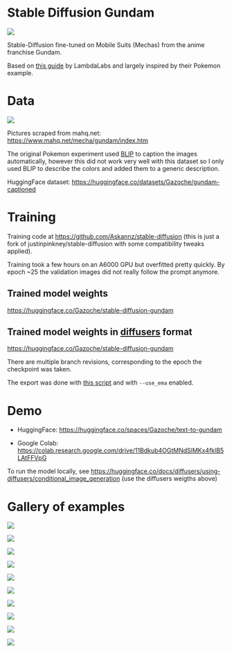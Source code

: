 # Stable Diffusion Gundam

<img src="header.png">

Stable-Diffusion fine-tuned on Mobile Suits (Mechas) from the anime franchise Gundam.

Based on [this guide](https://github.com/LambdaLabsML/examples/tree/main/stable-diffusion-finetuning) by LambdaLabs and largely inspired by their Pokemon example.

# Data

<img src="original_dataset.png">

Pictures scraped from mahq.net: https://www.mahq.net/mecha/gundam/index.htm

The original Pokemon experiment used [BLIP](https://github.com/salesforce/BLIP) to caption the images automatically, however this did not work very well with this dataset so I only used BLIP to describe the colors and added them to a generic description.

HuggingFace dataset: https://huggingface.co/datasets/Gazoche/gundam-captioned

# Training

Training code at https://github.com/Askannz/stable-diffusion (this is just a fork of justinpinkney/stable-diffusion with some compatibility tweaks applied).

Training took a few hours on an A6000 GPU but overfitted pretty quickly. By epoch ~25 the validation images did not really follow the prompt anymore.

## Trained model weights

https://huggingface.co/Gazoche/stable-diffusion-gundam

## Trained model weights in [diffusers](https://github.com/huggingface/diffusers) format

https://huggingface.co/Gazoche/stable-diffusion-gundam

There are multiple branch revisions, corresponding to the epoch the checkpoint was taken.

The export was done with [this script](https://github.com/Askannz/stable-diffusion/blob/4a2f8479085499a4caedb32d0ba70a5ecf980a77/scripts/convert_sd_to_diffusers.py) and with `--use_ema` enabled.


# Demo

* HuggingFace: https://huggingface.co/spaces/Gazoche/text-to-gundam

* Google Colab: https://colab.research.google.com/drive/11Bdkub4OGtMNdSlMKx4fklB5LAtFFVpG

To run the model locally, see https://huggingface.co/docs/diffusers/using-diffusers/conditional_image_generation (use the diffusers weigths above)

# Gallery of examples

![](examples/01.png)

![](examples/02.png)

![](examples/03.png)

![](examples/04.png)

![](examples/05.png)

![](examples/06.png)

![](examples/07.png)

![](examples/08.png)

![](examples/09.png)

![](examples/10.png)


